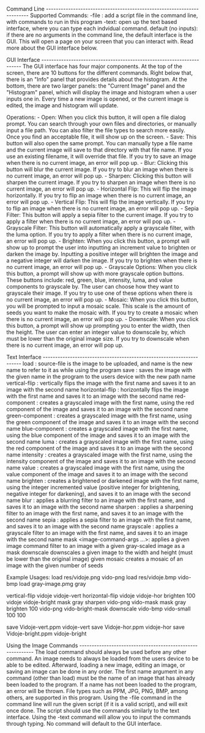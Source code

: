Command Line -----------------------------------------------------------------------
Supported Commands:
-file <filename>: add a script file in the command line, with commands to run in this program
-text: open up the text based interface, where you can type each indvidual command.
default (no inputs): if there are no arguments in the command line, the default interface is the GUI. This will open a page on your screen that you can interact with. Read more about the GUI interface below.

GUI Interface ----------------------------------------------------------------------
	The GUI interface has four major components. At the top of the screen, there are 10 buttons for the different commands. Right below that, there is an "Info" panel that provides details about the histogram. At the bottom, there are two larger panels: the "Current Image" panel and the "Histogram" panel, which will display the image and histogram when a user inputs one in. Every time a new image is opened, or the current image is edited, the image and histogram will update.
	
Operations:
	- Open: When you click this button, it will open a file dialog prompt. You can search through your own files and directories, or manually input a file path. You can also filter the file types to search more easily. Once you find an acceptable file, it will show up on the screen. 
	- Save: This button will also open the same prompt. You can manually type a file name and the current image will save to that directory with that file name. If you use an existing filename, it will override that file. If you try to save an image when there is no current image, an error will pop up.
	- Blur: Clicking this button will blur the current image. If you try to blur an image when there is no current image, an error will pop up. 
	- Sharpen: Clicking this button will sharpen the current image. If you try to sharpen an image when there is no current image, an error will pop up. 
	- Horizontal Flip: This will flip the image horizontally. If you try to flip an image when there is no current image, an error will pop up. 
	- Vertical Flip: This will flip the image vertically. If you try to flip an image when there is no current image, an error will pop up. 
	- Sepia Filter: This button will apply a sepia filter to the current image. If you try to apply a filter when there is no current image, an error will pop up.
	- Grayscale Filter: This button will automatically apply a grayscale filter, with the luma option. If you try to apply a filter when there is no current image, an error will pop up.
	- Brighten: When you click this button, a prompt will show up to prompt the user into inputting an increment value to brighten or darken the image by. Inputting a positive integer will brighten the image and a negative integer will darken the image. If you try to brighten when there is no current image, an error will pop up.
	- Grayscale Options: When you click this button, a prompt will show up with more grayscale option buttons. These buttons include: red, green, blue, intensity, luma, and value components to grayscale by. The user can choose how they want to grayscale their image. If you try to use one of these options when there is no current image, an error will pop up.
	- Mosaic: When you click this button, you will be prompted to input a mosaic scale. This scale is the amount of seeds you want to make the mosaic with. If you try to create a mosaic when there is no current image, an error will pop up.
	- Downscale: When you click this button, a prompt will show up prompting you to enter the width, then the height. The user can enter an integer value to downscale by, which must be lower than the original image size. If you try to downscale when there is no current image, an error will pop up.

Text Interface ---------------------------------------------------------------------
load <source-file> <name>: source-file is the image to be uploaded, and name is the new name to refer to it as while using the program
save <path-file> <name>: saves the image with the given name in the program to the users device with the new path name
vertical-flip <name> <name>: vertically flips the image with the first name and saves it to an image with the second name
horizontal-flip <name> <name>: horizontally flips the image with the first name and saves it to an image with the second name
red-component <name> <name>: creates a grayscaled image with the first name, using the red component of the image and saves it to an image with the second name
green-component <name> <name>: creates a grayscaled image with the first name, using the green component of the image and saves it to an image with the second name
blue-component <name> <name>: creates a grayscaled image with the first name, using the blue component of the image and saves it to an image with the second name
luma <name> <name>: creates a grayscaled image with the first name, using the red component of the image and saves it to an image with the second name
intensity <name> <name>: creates a grayscaled image with the first name, using the intensity component of the image and saves it to an image with the second name
value <name> <name>: creates a grayscaled image with the first name, using the value component of the image and saves it to an image with the second name
brighten <increment> <name> <name>: creates a brightened or darkened image with the first name, using the integer incremented value (positive integer for brightening, negative integer for darkening), and saves it to an image with the second name
blur <name> <name>: applies a blurring filter to an image with the first name, and saves it to an image with the second name
sharpen <name> <name>: applies a sharpening filter to an image with the first name, and saves it to an image with the second name
sepia <name> <name>: applies a sepia filter to an image with the first name, and saves it to an image with the second name
grayscale <name> <name>: applies a grayscale filter to an image with the first name, and saves it to an image with the second name
mask <gray-image-name> <image-command> <image-command-args ...>: applies a given image command filter to an image with a given gray-scaled image as a mask
downscale <name> <name> <width> <height> downscales a given image to the width and height (must be lower than the original image) given
mosaic <num-seeds> <name> <name> creates a mosaic of an image with the given number of seeds

Example Usages:
load res/vidoje.png vido-png
load res/vidoje.bmp vido-bmp
load gray-image.pmg gray

vertical-flip vidoje vidoje-vert
horizontal-flip vidoje vidoje-hor
brighten 100 vidoje vidoje-bright
mask gray sharpen vido-png vido-mask
mask gray brighten 100 vido-png vido-bright-mask
downscale vido-bmp vido-small 100 100

save Vidoje-vert.ppm vidoje-vert
save Vidoje-hor.ppm vidoje-hor
save Vidoje-bright.ppm vidoje-bright

Using the Image Commands -----------------------------------------------------------
	The load command should always be used before any other command. An image needs to always be loaded from the users device to be able to be edited. Afterward, loading a new image, editing an image, or saving an image can be done in any order.
	The first name argument in any command (other than load) must be the name of an image that has already been loaded to the program. If a name has not been loaded to the program, an error will be thrown.
	File types such as PPM, JPG, PNG, BMP, among others, are supported in this program.
	Using the -file command in the command line will run the given script (if it is a valid script), and will exit once done. The script should use the commands similarly to the text interface.
	Using the -text command will allow you to input the commands through typing.
No command will default to the GUI interface.
